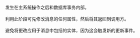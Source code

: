 发生在主系统操作之后和数据库事务内部。<br /><br />利用此阶段可先修改消息的任何属性，然后将其返回到调用方。<br /><br />避免将更改应用于消息中包括的实体，因为这会触发新的更新事件。